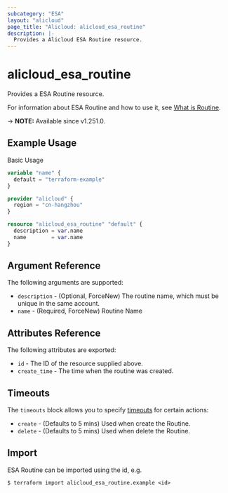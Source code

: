 ```yaml
---
subcategory: "ESA"
layout: "alicloud"
page_title: "Alicloud: alicloud_esa_routine"
description: |-
  Provides a Alicloud ESA Routine resource.
---
```


# alicloud_esa_routine

Provides a ESA Routine resource.



For information about ESA Routine and how to use it, see [What is Routine](https://next.api.alibabacloud.com/document/ESA/2024-09-10/CreateRoutine).

-> **NOTE:** Available since v1.251.0.

## Example Usage

Basic Usage
```terraform
variable "name" {
  default = "terraform-example"
}

provider "alicloud" {
  region = "cn-hangzhou"
}

resource "alicloud_esa_routine" "default" {
  description = var.name
  name        = var.name
}
```

## Argument Reference

The following arguments are supported:
* `description` - (Optional, ForceNew) The routine name, which must be unique in the same account.
* `name` - (Required, ForceNew) Routine Name

## Attributes Reference

The following attributes are exported:
* `id` - The ID of the resource supplied above.
* `create_time` - The time when the routine was created.

## Timeouts

The `timeouts` block allows you to specify [timeouts](https://developer.hashicorp.com/terraform/language/resources/syntax#operation-timeouts) for certain actions:
* `create` - (Defaults to 5 mins) Used when create the Routine.
* `delete` - (Defaults to 5 mins) Used when delete the Routine.

## Import

ESA Routine can be imported using the id, e.g.

```shell
$ terraform import alicloud_esa_routine.example <id>
```